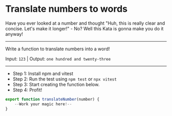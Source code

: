 # Translate numbers to words

Have you ever looked at a number and thought "Huh, this is really clear and concise. Let's make it longer!" - No? Well this Kata is gonna make you do it anyway! 

---

Write a function to translate numbers into a word!

Input: `123` | Output: `one hundred and twenty-three`

---

* Step 1: Install npm and vitest
* Step 2: Run the test using `npm test` or `npx vitest`
* Step 3: Start creating the function below.
* Step 4: Profit!

```js
export function translateNumber(number) {
    --Work your magic here!--
}
```